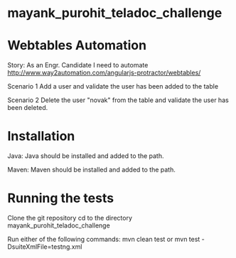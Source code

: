 # mayank_purohit_teladoc_challenge

# Webtables Automation

Story:
As an Engr. Candidate
I need to automate http://www.way2automation.com/angularjs-protractor/webtables/

Scenario 1
Add a user and validate the user has been added to the table

Scenario 2
Delete the user "novak" from the table and validate the user has been deleted.

# Installation

Java: Java should be installed and added to the path.

Maven: Maven should be installed and added to the path.

# Running the tests

Clone the git repository 
cd to the directory mayank_purohit_teladoc_challenge

Run either of the following commands:
mvn clean test
or
mvn test -DsuiteXmlFile=testng.xml
